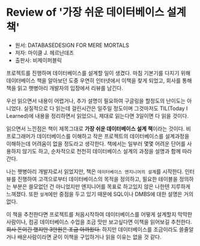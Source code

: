 # Review of '가장 쉬운 데이터베이스 설계 책'

- 원서: DATABASEDESIGN FOR MERE MORTALS
- 저자: 마이클 J. 헤르난데즈
- 출판사: 비제이퍼블릭

 프로젝트를 진행하며 데이터베이스를 설계할 일이 생겼다. 마침 기본기를 다지기 위해 데이터베이스 책을 알아보던 도중 우연히 인터넷에서 이책을 찾게 되었고, 회사를 통해 책을 읽고 햇병아리 개발자의 입장에서 리뷰를 남긴다.

 우선 읽으면서 내용이 어렵거나, 추가 설명이 필요하여 구글링을 할정도의 난이도는 아니었다. 실질적으로 다 읽는데 걸린시간은 일주일 정도이며 그것마저도 TIL(Today I Learned)에 내용을 정리하면서 읽었으니, 제대로 읽는다면 3일이면 다 읽을 것이다.

 읽으면서 느낀점은 책이 제목그대로 **가장 쉬운 데이터베이스 설계 책**이라는 것이다. 비프로그래머가 데이터베이스를 이해하고 작은 프로젝트의 데이터베이스를 설계과정을 이해하는데 어려움이 없을 정도라고 생각한다. 책에서는 일부러 몇몇 어려운 단어를 사용하지 않기도 하고, 순차적으로 천천히 데이터베이스 설계의 과정을 설명과 함께 따라간다.

 나는 햇병아리 개발자로서 읽었지만, 책은 `데이터베이스 엔지니어의 설계`를 시작한다. 인터뷰를 진행하여 고객으로부터 데이터베이스의 목적을 정의하고, 필요한 테이블을 정의하는 부분은 쓸모없던 건 아니었지만 엔지니어를 목표로 하고있지 않은 나한텐 지루하게 느껴졌다. 또한 `설계`에만 중점을 두고 있기 때문에 SQL이나 DMBS에 대한 설명은 거의없다.

 이 책을 추천한다면 프로젝트를 처음시작하여 데이터베이스를 어떻게 설계할지 막막한 사람이나, 컴공 데이터베이스 수업을 조금 맛만 보고싶다면 이책을 읽어보길 추천한다. ~~회사 돈이긴 했지만 3만원은 조금 아까웠다.~~ 하지만 데이터베이스를 조금이라도 쓸줄알거나 배운사람이라면 굳이 이책을 구입하거나 읽을 이유는 없을 것 같다.
